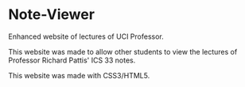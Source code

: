 # Note-Viewer
Enhanced website of lectures of UCI Professor.

This website was made to allow other students to view the lectures of Professor Richard Pattis' ICS 33 notes.

This website was made with CSS3/HTML5.
